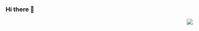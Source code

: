 ### Hi there 👋

<img align="right" src="https://github-readme-stats.vercel.app/api?username=cnbailian&show_icons=true&icon_color=805AD5&text_color=718096&bg_color=ffffff&hide_title=true" />

<!--
**cnbailian/cnbailian** is a ✨ _special_ ✨ repository because its `README.md` (this file) appears on your GitHub profile.

Here are some ideas to get you started:

- 🔭 I’m currently working on ...
- 🌱 I’m currently learning ...
- 👯 I’m looking to collaborate on ...
- 🤔 I’m looking for help with ...
- 💬 Ask me about ...
- 📫 How to reach me: ...
- 😄 Pronouns: ...
- ⚡ Fun fact: ...
-->
